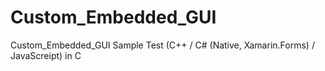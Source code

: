 # Custom_Embedded_GUI
Custom_Embedded_GUI Sample Test (C++ / C# (Native, Xamarin.Forms) / JavaScreipt) in C
